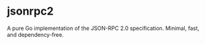 # jsonrpc2

A pure Go implementation of the JSON-RPC 2.0 specification. Minimal, fast, and dependency-free.
